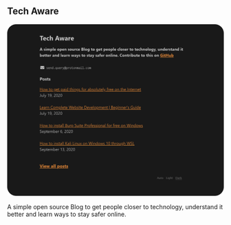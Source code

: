 ## Tech Aware

![image](/static/img/tech.png)

A simple open source Blog to get people closer to technology, understand it better and learn ways to stay safer online.
